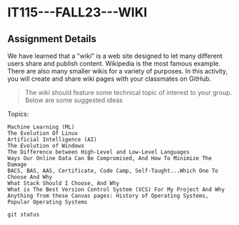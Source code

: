 # IT115---FALL23---WIKI
## Assignment Details
  We have learned that a  "wiki" is a web site designed to let many different users share and publish content. Wikipedia is the most famous example. There are also many smaller wikis for a variety of purposes. In this activity, you will create and share wiki pages with your classmates on GitHub. 

>The wiki should feature some technical topic of interest to your group. Below are some suggested ideas

Topics:

    Machine Learning (ML)
    The Evolution Of Linux
    Artificial Intelligence (AI)
    The Evolution of Windows
    The Difference between High-Level and Low-Level Languages
    Ways Our Online Data Can Be Compromised, And How To Minimize The Damage
    BACS, BAS, AAS, Certificate, Code Camp, Self-Taught...Which One To Choose And Why
    What Stack Should I Choose, And Why
    What is The Best Version Control System (VCS) For My Project And Why
    Anything from these Canvas pages: History of Operating Systems, Popular Operating Systems

`git status`
